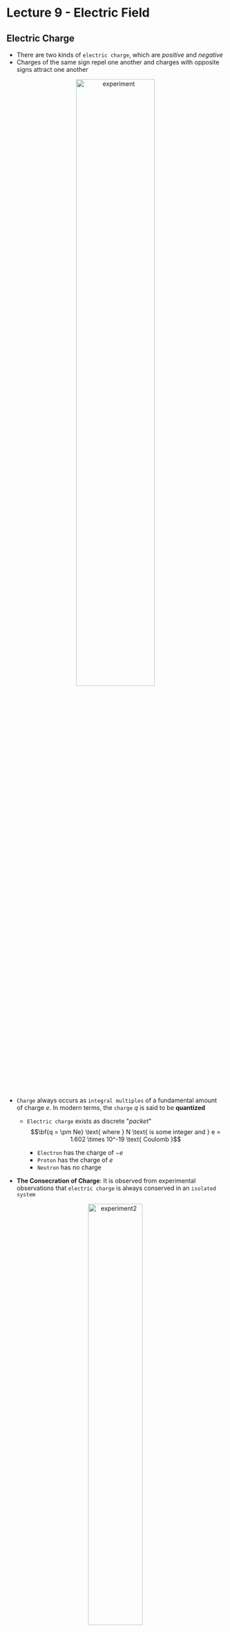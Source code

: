 # Lecture 9 - Electric Field

## Electric Charge

* There are two kinds of `electric charge`, which are _positive_ and _negative_
* Charges of the same sign repel one another and charges with opposite signs attract one another

<p align="center">
  <IMG src="./assets/w8-electric/11.jpg" alt="experiment" width=60%/>
</p>

* `Charge` always occurs as `integral multiples` of a fundamental amount of charge $e$. In modern terms, the `charge` $q$ is said to be __quantized__
  * `Electric charge` exists as discrete "_packet_"
$$\bf{q = \pm Ne} \text{ where } N \text{ is some integer and } e = 1.602 \times 10^-19 \text{ Coulomb }$$
    
    * `Electron` has the charge of $-e$
    * `Proton` has the charge of $e$
    * `Neutron` has no charge

* __The Consecration of Charge__: It is observed from experimental observations that `electric charge` is always conserved in an `isolated system`

<p align="center">
  <IMG src="./assets/w8-electric/12.jpg" alt="experiment2" width=50%/>
</p>

## Coulomb's Law

> __Coulomb's Law__ 
> States that the `electric force` exerted by a `point charge` $q1$ on a second `point charge`

[^1]$$F_e = k_e \frac{|q1||q2|}{r^2}$$
[^1]:Coulomb's Law

* Where $r$ is the distance between two particles and $k_e$ is Coulomb constant
  * This constant is also written in the following form with the permittivity of free space constant as:

[^2]$$k_e = \frac{1}{4 \pi \epsilon_0} \text{ with }  \epsilon_0 = 8.8542 \times 10^{-12} \frac{C^2}{N \cdot m^2}$$
[^2]:Constant k 

* The direction of `electric force` is always along the line that joins the two point charges and can be either be `attractive` or `repulsive`

<p align="center">
  <IMG src="./assets/w8-electric/21.jpg" alt="coulomb" width=50%/>
</p>

  * When there are more than two `charges` are present the `resultant force` on any one of them equals the vector sum of the `forces` exerted by the other individual `charges`

<p align="center">
  <IMG src="./assets/w8-electric/22.jpg" alt="many charges" width=50%/>
</p>

## Electric Field

> __Electric Field__ 
> Exists in the region of space around a charged object, the source charge

The `electric field vector` at a point in space is defined as the `electric force` acting on a `test charge` (a positive charge in the example) placed at the point divided by the `test charge`

[^3]$$\vec{E} = \frac{\vec{F_e}}{q_o}$$
[^3]:eq Electric Field

The vector $\vec{E}$ has the SI units of t newtons per coulomb $\frac{N}{C}$

| Experiment 1                         | Experiment 2                         | 
|:-------------------------------------|:-------------------------------------|
| ![exp1](./assets/w8-electric/31.jpg) | ![exp2](./assets/w8-electric/32.jpg) | 

Consider the `electric field` due to a `single point charge` $q$
* If $q$ is _positive_ then a positive `test charge` would repelled, so the `field vector` points away from $q$ (or radically outwards)
* If $q$ is _negative_, then the `field vector` points towards $q$ (radically inwards)

| $q$ is positive                          | $q$ is negative                          | 
|:-----------------------------------------|:-----------------------------------------|
| ![positive](./assets/w8-electric/33.jpg) | ![negative](./assets/w8-electric/34.jpg) | 

Thus

[^1]$$\vec{F_e} = k_e \frac{qq_o}{r^2} \hat{r}$$

[^3]$$\vec{E} \equiv \frac{\vec{F_e}}{q_0}$$

[^4]$$\vec{E} = k_e \frac{q}{r^2} \hat{r}$$
[^4]:Electric Field due to single point charge

The `electric field` due to more than one point `charge` can be found using the principle of _superposition_: 
* The `electric field` at any point is the vector sum of the field vectors at that point caused by each charge separately

<p align="center">
  <IMG src="./assets/w8-electric/35.jpg" alt="net force" width=60%/>
</p>

[^5]$$\vec{E} = k_e \sum_i \frac{q_i}{r_i^2} \hat{r_i}$$
[^5]:Electric field due to more than one point charge

## Electric Potential Energy

In [mechanical section](./w5-work.md), we learned about gravitational potential energy, which is the energy stored in gravitational field. In the similar manner, `electric potential energy` is the energy stored in an `electric field`

| Gravitational PE                              | Electrical PE                              | 
|:----------------------------------------------|:-------------------------------------------|
| ![gravitational](./assets/w8-electric/41.jpg) | ![electrical](./assets/w8-electric/42.jpg) | 

* For both gravitational `GPE` and electric potential energy `EPE`, the change in potential energy when objects move is equal in _magnitude_ but opposite in _sign_ to the work done by the field   

[^6]$$\Delta U = - W_{field}$$
[^6]:Change in `PE`

The `EPE` for a pair of point particles is defined as

[^7]$$U = k_e \frac{q_1 q_2}{r_{12}}$$
[^7]:`EPE` of a pair of charges

* The unit for `EPE` is J 


| Electrical Attraction                | Electrical Repulsion                 | 
|:-------------------------------------|:-------------------------------------|
| $q_1 q_2 < 0$                        | $q_1 q_2 > 0$                        | 
| ![attr](./assets/w8-electric/43.jpg) | ![repl](./assets/w8-electric/44.jpg) | 

To find the `PE` due to more than two point charges, we add the potential energies of each pair of `charges`
* For three points `charges`, there are three `pairs`, so the potential energy can be written as

<p align="center">
  <IMG src="./assets/w8-electric/45.jpg" alt="EPE" width=40%/>
</p>

[^8]$$U_E = k \left( \frac{q_1 q_2}{r_{12}} +  \frac{q_1 q_3}{r_{13}} + \frac{q_2 q_3}{r_{23}} \right)$$
[^8]:`EPE` die to more than two charges

If no other forces act on a `point charge`, then as it moves in an `electric field`
* _The sum of the kinetic and `EPE` is constant_ 

[^9]$$K_i + U_i = K_{\mathord{\mathit{f}}} + U_{\mathord{\mathit{f}}} = \text { constant }$$
[^9]:Conservation of Engergy

## Electric Potential

Just as the `electric field` is defined as the `electric force` per unit charge, the `electric potential` _V_ is defined as the `EPE` per unit charge

[^10]$$V  = \frac{U_E}{q}$$
[^10]:Electric Potential

_The SI unit of electric potential is the joule per coulomb, which is names the volt (symbol V)_

The `potential difference` is the charge in `EPE` per unit charge

[^11]$$\Delta U_E = q \Delta V$$
[^11]:Potential Difference 

If $q$ is the _vicinity_ of one other point charge $Q$, the `EPE` is: $U = \frac{kQq}{r}$ [^12]
[^12]:`EPE` if q is vicinity of one other charge

Therefore, the electric potential at a distance $r$ from a point charge $Q$ is: $V = \frac{kQ}{r}$ [^13]
[^13]:Electric potential at a distance

The potential at point $P$ due to $N$ point charges is: $V = \sum V_i = \sum \frac{kQ_i}{r_i}$ [^14]
[^14]:Potential at point P due to N point charges



